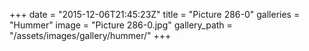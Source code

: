 +++
date = "2015-12-06T21:45:23Z"
title = "Picture 286-0"
galleries = "Hummer"
image = "Picture 286-0.jpg"
gallery_path = "/assets/images/gallery/hummer/"
+++
